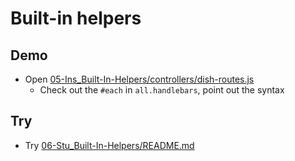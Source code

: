 # Built-in helpers

## Demo

- Open [05-Ins_Built-In-Helpers/controllers/dish-routes.js](../../01-Activities/05-Ins_Built-In-Helpers/controllers/dish-routes.js)
  - Check out the `#each` in `all.handlebars`, point out the syntax

## Try

- Try [06-Stu_Built-In-Helpers/README.md](../../01-Activities/06-Stu_Built-In-Helpers/README.md)
